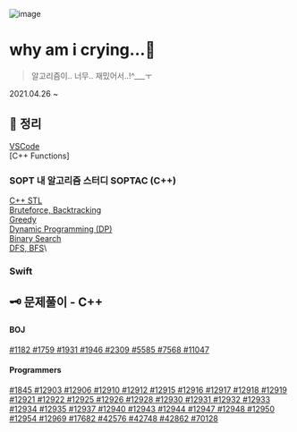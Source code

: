 ![image](https://user-images.githubusercontent.com/28949235/116024387-0d5f1e80-a689-11eb-8224-3f4e3ca4f75f.png)

# why am i crying...🥲

> 알고리즘이.. 너무.. 재밌어서..!^___ㅜ

2021.04.26 ~

## 📓 정리

[VSCode](https://github.com/iamcho2/why-am-i-crying/blob/main/contents/C%2B%2B/VSCode.md)  
[C++ Functions]

### SOPT 내 알고리즘 스터디 SOPTAC (C++)

[C++ STL](https://github.com/iamcho2/why-am-i-crying/blob/main/contents/SOPTAC/C%2B%2BSTL.md)\
[Bruteforce, Backtracking](https://github.com/iamcho2/why-am-i-crying/blob/main/contents/SOPTAC/Bruteforce-Backtracking.md)\
[Greedy](https://github.com/iamcho2/why-am-i-crying/blob/main/contents/SOPTAC/Greedy.md)\
[Dynamic Programming (DP)](https://github.com/iamcho2/why-am-i-crying/blob/main/contents/SOPTAC/Dynamic-Programming.md)\
[Binary Search](https://github.com/iamcho2/why-am-i-crying/blob/main/contents/SOPTAC/Binary-Search.md)\
[DFS, BFS](https://github.com/iamcho2/why-am-i-crying/blob/main/contents/SOPTAC/DFS-BFS.md)\

### Swift 



## 🗝 문제풀이 - C++

<h4>BOJ</h4>
<a href="https://iamcho2.github.io/2021/05/04/BOJ-1182">#1182 </a>
<a href="https://iamcho2.github.io/2021/05/03/BOJ-1759">#1759 </a>
<a href="https://iamcho2.github.io/2021/05/09/BOJ-1931">#1931 </a>
<a href="https://iamcho2.github.io/2021/05/09/BOJ-1946">#1946 </a>
<a href="https://iamcho2.github.io/2021/05/03/BOJ-2309">#2309 </a>
<a href="https://iamcho2.github.io/2021/05/08/BOJ-5585">#5585 </a>
<a href="https://iamcho2.github.io/2021/05/03/BOJ-7568">#7568 </a>
<a href="https://iamcho2.github.io/2021/05/10/BOJ-11047">#11047 </a>

<h4>Programmers</h4>
<a href="https://iamcho2.github.io/2021/06/15/PRG-1845">#1845 </a>
<a href="https://iamcho2.github.io/2021/06/23/PRG-12903">#12903 </a>
<a href="https://iamcho2.github.io/2021/06/21/PRG-12906">#12906 </a>
<a href="https://iamcho2.github.io/2021/06/21/PRG-12910">#12910 </a>
<a href="https://iamcho2.github.io/2021/06/21/PRG-12912">#12912 </a>
<a href="https://iamcho2.github.io/2021/06/21/PRG-12915">#12915 </a>
<a href="https://iamcho2.github.io/2021/06/23/PRG-12916">#12916 </a>
<a href="https://iamcho2.github.io/2021/06/23/PRG-12917">#12917 </a>
<a href="https://iamcho2.github.io/2021/06/23/PRG-12918">#12918 </a>
<a href="https://iamcho2.github.io/2021/06/23/PRG-12919">#12919 </a>
<a href="https://iamcho2.github.io/2021/06/23/PRG-12921">#12921 </a>
<a href="https://iamcho2.github.io/2021/06/23/PRG-12922">#12922 </a>
<a href="https://iamcho2.github.io/2021/06/23/PRG-12925">#12925 </a>
<a href="https://iamcho2.github.io/2021/06/23/PRG-12926">#12926 </a>
<a href="https://iamcho2.github.io/2021/06/23/PRG-12928">#12928 </a>
<a href="https://iamcho2.github.io/2021/06/23/PRG-12930">#12930 </a>
<a href="https://iamcho2.github.io/2021/06/23/PRG-12931">#12931 </a>
<a href="https://iamcho2.github.io/2021/06/21/PRG-12932">#12932 </a>
<a href="https://iamcho2.github.io/2021/06/21/PRG-12933">#12933 </a>
<a href="https://iamcho2.github.io/2021/06/21/PRG-12934">#12934 </a>
<a href="https://iamcho2.github.io/2021/06/21/PRG-12935">#12935 </a>
<a href="https://iamcho2.github.io/2021/06/21/PRG-12937">#12937 </a>
<a href="https://iamcho2.github.io/2021/06/21/PRG-12940">#12940 </a>
<a href="https://iamcho2.github.io/2021/06/21/PRG-12943">#12943 </a>
<a href="https://iamcho2.github.io/2021/06/21/PRG-12944">#12944 </a>
<a href="https://iamcho2.github.io/2021/06/19/PRG-12947">#12947 </a>
<a href="https://iamcho2.github.io/2021/06/19/PRG-12948">#12948 </a>
<a href="https://iamcho2.github.io/2021/06/16/PRG-12950">#12950 </a>
<a href="https://iamcho2.github.io/2021/06/16/PRG-12954">#12954 </a>
<a href="https://iamcho2.github.io/2021/06/16/PRG-12969">#12969 </a>
<a href="https://iamcho2.github.io/2021/06/23/PRG-17682">#17682 </a>
<a href="https://iamcho2.github.io/2021/06/23/PRG-42576">#42576 </a>
<a href="https://iamcho2.github.io/2021/06/23/PRG-42748">#42748 </a>
<a href="https://iamcho2.github.io/2021/06/19/PRG-42862">#42862 </a>
<a href="https://iamcho2.github.io/2021/06/15/PRG-70128">#70128 </a>

